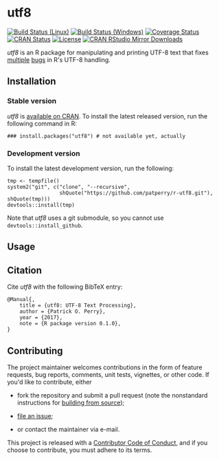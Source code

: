 utf8
====

[![Build Status (Linux)][travis-badge]][travis]
[![Build Status (Windows)][appveyor-badge]][appveyor]
[![Coverage Status][codecov-badge]][codecov]
[![CRAN Status][cran-badge]][cran]
[![License][apache-badge]][apache]
[![CRAN RStudio Mirror Downloads][cranlogs-badge]][cran]


*utf8* is an R package for manipulating and printing UTF-8 text that fixes
[multiple][windows-enc2utf8] [bugs][emoji-print] in R's UTF-8 handling.


Installation
------------

### Stable version

*utf8* is [available on CRAN][cran]. To install the latest released version,
run the following command in R:

    ### install.packages("utf8") # not available yet, actually


### Development version

To install the latest development version, run the following:

    tmp <- tempfile()
    system2("git", c("clone", "--recursive",
                     shQuote("https://github.com/patperry/r-utf8.git"), shQuote(tmp)))
    devtools::install(tmp)

Note that *utf8* uses a git submodule, so you cannot use
`devtools::install_github`.


Usage
-----



Citation
--------

Cite *utf8* with the following BibTeX entry:

    @Manual{,
        title = {utf8: UTF-8 Text Processing},
        author = {Patrick O. Perry},
        year = {2017},
        note = {R package version 0.1.0},
    }


Contributing
------------

The project maintainer welcomes contributions in the form of feature requests,
bug reports, comments, unit tests, vignettes, or other code.  If you'd like to
contribute, either

 + fork the repository and submit a pull request (note the nonstandard
   instructions for [building from source][building]);

 + [file an issue][issues];

 + or contact the maintainer via e-mail.

This project is released with a [Contributor Code of Conduct][conduct],
and if you choose to contribute, you must adhere to its terms.


[apache]: https://www.apache.org/licenses/LICENSE-2.0.html "Apache License, Version 2.0"
[apache-badge]: https://img.shields.io/badge/License-Apache%202.0-blue.svg "Apache License, Version 2.0"
[appveyor]: https://ci.appveyor.com/project/patperry/r-utf8/branch/master "Continuous Integration (Windows)"
[appveyor-badge]: https://ci.appveyor.com/api/projects/status/github/patperry/r-utf8?branch=master&svg=true "Continuous Inegration (Windows)"
[bench-term-matrix]: https://github.com/patperry/bench-term-matrix#readme "Term Matrix Benchmark"
[bench-ndjson]: https://github.com/jeroen/ndjson-benchmark#readme "NDJSON Benchmark"
[building]: #development-version "Building from Source"
[casefold]: https://www.w3.org/International/wiki/Case_folding "Case Folding"
[cc]: https://en.wikipedia.org/wiki/C0_and_C1_control_codes "C0 and C1 Control Codes"
[codecov]: https://codecov.io/github/patperry/r-utf8?branch=master "Code Coverage"
[codecov-badge]: https://codecov.io/github/patperry/r-utf8/coverage.svg?branch=master "Code Coverage"
[conduct]: https://github.com/patperry/r-utf8/blob/master/CONDUCT.md "Contributor Code of Conduct"
[utf8]: https://github.com/patperry/utf8 "utf8lite C Library"
[cran]: https://cran.r-project.org/package=utf8 "CRAN Page"
[cran-badge]: http://www.r-pkg.org/badges/version/utf8 "CRAN Page"
[cranlogs-badge]: http://cranlogs.r-pkg.org/badges/utf8 "CRAN Downloads"
[emoji-print]: https://twitter.com/ptrckprry/status/887732831161425920 "MacOS Emoji Printing"
[issues]: https://github.com/patperry/r-utf8/issues "Issues"
[ndjson]: http://ndjson.org/ "Newline-Delimited JSON"
[nfc]: http://unicode.org/reports/tr15/ "Unicode Normalization Forms"
[quanteda]: http://quanteda.io/ "Quanteda"
[sentbreak]: http://unicode.org/reports/tr29/#Sentence_Boundaries "Unicode Text Segmentation, Sentence Boundaries"
[stringr]: http://stringr.tidyverse.org/ "Stringr"
[tidytext]: http://juliasilge.github.io/tidytext/ "Tidytext"
[travis]: https://travis-ci.org/patperry/r-utf8 "Continuous Integration (Linux)"
[travis-badge]: https://api.travis-ci.org/patperry/r-utf8.svg?branch=master "Continuous Integration (Linux)"
[windows-enc2utf8]: https://twitter.com/ptrckprry/status/901494853758054401 "Windows enc2utf8 Bug"
